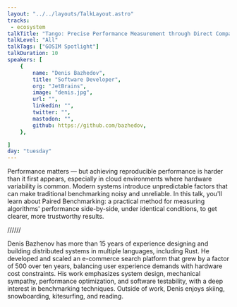 ```yaml
---
layout: "../../layouts/TalkLayout.astro"
tracks:
 - ecosystem
talkTitle: "Tango: Precise Performance Measurement through Direct Comparison"
talkLevel: "All"
talkTags: ["GOSIM Spotlight"]
talkDuration: 10
speakers: [
    {
        name: "Denis Bazhedov",
        title: "Software Developer",
        org: "JetBrains",
        image: "denis.jpg",
        url: "",
        linkedin: "",
        twitter: "",
        mastodon: "",
        github: https://github.com/bazhedov,
    },

]
day: "tuesday"
---
```


Performance matters — but achieving reproducible performance is harder than
it first appears, especially in cloud environments where hardware variability
is common. Modern systems introduce unpredictable factors that can make
traditional benchmarking noisy and unreliable. In this talk, you'll learn about
Paired Benchmarking: a practical method for measuring algorithms' performance
side-by-side, under identical conditions, to get clearer, more trustworthy
results.

////// <!-- sepatator between abstract and bio -->

Denis Bazhenov has more than 15 years of experience designing and building
distributed systems in multiple languages, including Rust. He developed and
scaled an e-commerce search platform that grew by a factor of 500 over ten
years, balancing user experience demands with hardware cost constraints. His
work emphasizes system design, mechanical sympathy, performance optimization,
and software testability, with a deep interest in benchmarking techniques.
Outside of work, Denis enjoys skiing, snowboarding, kitesurfing, and reading.
